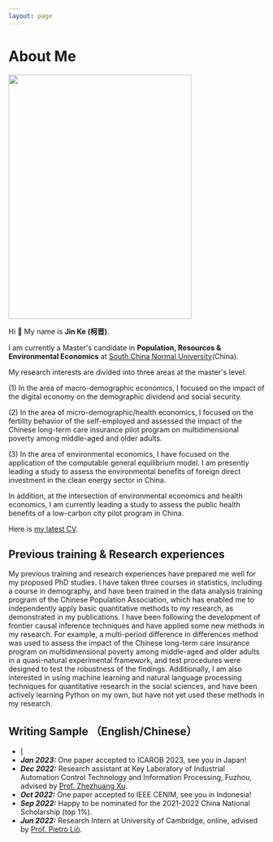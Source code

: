```yaml
---
layout: page
---
```


# About Me

<img src="https://KeJin981129.github.io/kejin.jpg" class="floatpic" width="360" height="480">



Hi 👋 My name is **Jin Ke (柯晋)**.

I am currently a Master's candidate in **Population, Resources & Environmental Economics** at [South China Normal University](https://www.scnu.edu.cn/)(China).

My research interests are divided into three areas at the master's level: 

(1) In the area of macro-demographic economics, I focused on the impact of the digital economy on the demographic dividend and social security. 

(2) In the area of micro-demographic/health economics, I focused on the fertility behavior of the self-employed and assessed the impact of the Chinese long-term care insurance pilot program on multidimensional poverty among middle-aged and older adults. 

(3) In the area of environmental economics, I have focused on the application of the computable general equilibrium model. I am presently leading a study to assess the environmental benefits of foreign direct investment in the clean energy sector in China. 

In addition, at the intersection of environmental economics and health economics, I am currently leading a study to assess the public health benefits of a low-carbon city pilot program in China. 

Here is [my latest CV](http://KeJin981129.github.io/file/CV-kejin.pdf).

## Previous training & Research experiences

My previous training and research experiences have prepared me well for my proposed PhD studies. I have taken three courses in statistics, including a course in demography, and have been trained in the data analysis training program of the Chinese Population Association, which has enabled me to independently apply basic quantitative methods to my research, as demonstrated in my publications. I have been following the development of frontier causal inference techniques and have applied some new methods in my research. For example, a multi-period difference in differences method was used to assess the impact of the Chinese long-term care insurance program on multidimensional poverty among middle-aged and older adults in a quasi-natural experimental framework, and test procedures were designed to test the robustness of the findings. Additionally, I am also interested in using machine learning and natural language processing techniques for quantitative research in the social sciences, and have been actively learning Python on my own, but have not yet used these methods in my research. 

## Writing Sample （English/Chinese）

- [
- ***Jan 2023:*** One paper accepted to ICAROB 2023, see you in Japan!
- ***Dec 2022:*** Research assistant at Key Laboratory of Industrial Automation Control Technology and Information Processing, Fuzhou, advised by [Prof. Zhezhuang Xu](https://dqxy.fzu.edu.cn/en/info/1009/1072.htm).
- ***Oct 2022:*** One paper accepted to IEEE CENIM, see you in Indonesia!
- ***Sep 2022:*** Happy to be nominated for the 2021-2022 China National Scholarship (top 1%).
- ***Jun 2022:*** Research Intern at University of Cambridge, online, advised by [Prof. Pietro Liò](https://www.cl.cam.ac.uk/~pl219/ ).




